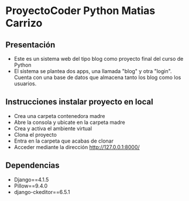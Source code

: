 # ProyectoCoder Python Matias Carrizo

## Presentación
+ Este es un sistema web del tipo blog como proyecto final del curso de Python
+ El sistema se plantea dos apps, una llamada "blog" y otra "login". Cuenta con una base
de datos que almacena tanto los blog como los usuarios.

## Instrucciones instalar proyecto en local
+ Crea una carpeta contenedora madre
+ Abre la consola y ubicate en la carpeta madre
+ Crea y activa el ambiente virtual
+ Clona el proyecto
+ Entra en la carpeta que acabas de clonar
+ Acceder mediante la dirección http://127.0.0.1:8000/

## Dependencias
+ Django==4.1.5
+ Pillow==9.4.0
+ django-ckeditor==6.5.1

